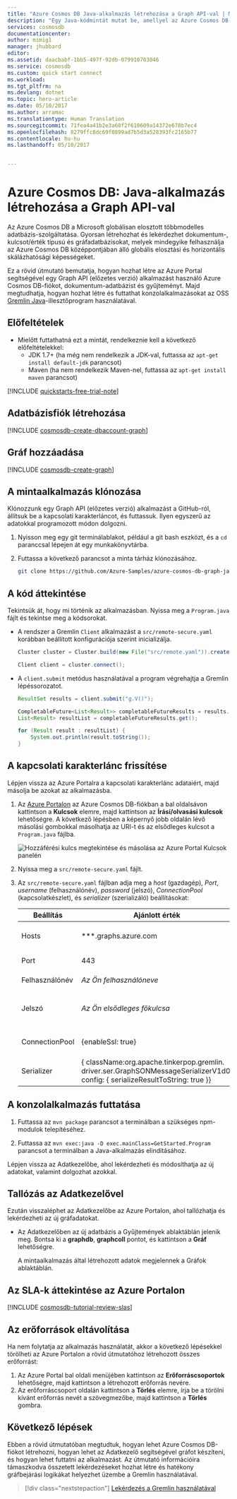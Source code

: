 ```yaml
---
title: "Azure Cosmos DB Java-alkalmazás létrehozása a Graph API-val | Microsoft Docs"
description: "Egy Java-kódmintát mutat be, amellyel az Azure Cosmos DB-hez csatlakozhat, és a Gremlin használatával gráfadatokat kérdezhet le."
services: cosmosdb
documentationcenter: 
author: mimig1
manager: jhubbard
editor: 
ms.assetid: daacbabf-1bb5-497f-92db-079910703046
ms.service: cosmosdb
ms.custom: quick start connect
ms.workload: 
ms.tgt_pltfrm: na
ms.devlang: dotnet
ms.topic: hero-article
ms.date: 05/10/2017
ms.author: arramac
ms.translationtype: Human Translation
ms.sourcegitcommit: 71fea4a41b2e3a60f2f610609a14372e678b7ec4
ms.openlocfilehash: 8279ffc8dc69f0899ad7b5d3a528393fc2165b77
ms.contentlocale: hu-hu
ms.lasthandoff: 05/10/2017


---
```

# <a name="azure-cosmos-db-build-a-java-application-using-the-graph-api"></a>Azure Cosmos DB: Java-alkalmazás létrehozása a Graph API-val

Az Azure Cosmos DB a Microsoft globálisan elosztott többmodelles adatbázis-szolgáltatása. Gyorsan létrehozhat és lekérdezhet dokumentum-, kulcsot/érték típusú és gráfadatbázisokat, melyek mindegyike felhasználja az Azure Cosmos DB középpontjában álló globális elosztási és horizontális skálázhatósági képességeket. 

Ez a rövid útmutató bemutatja, hogyan hozhat létre az Azure Portal segítségével egy Graph API (előzetes verzió) alkalmazást használó Azure Cosmos DB-fiókot, dokumentum-adatbázist és gyűjteményt. Majd megtudhatja, hogyan hozhat létre és futtathat konzolalkalmazásokat az OSS [Gremlin Java](https://mvnrepository.com/artifact/com.tinkerpop.gremlin/gremlin-java)-illesztőprogram használatával.  

## <a name="prerequisites"></a>Előfeltételek

* Mielőtt futtathatná ezt a mintát, rendelkeznie kell a következő előfeltételekkel:
   * JDK 1.7+ (ha még nem rendelkezik a JDK-val, futtassa az `apt-get install default-jdk` parancsot)
   * Maven (ha nem rendelkezik Maven-nel, futtassa az `apt-get install maven` parancsot)

[!INCLUDE [quickstarts-free-trial-note](../../includes/quickstarts-free-trial-note.md)]

## <a name="create-a-database-account"></a>Adatbázisfiók létrehozása

[!INCLUDE [cosmosdb-create-dbaccount-graph](../../includes/cosmosdb-create-dbaccount-graph.md)]

## <a name="add-a-graph"></a>Gráf hozzáadása

[!INCLUDE [cosmosdb-create-graph](../../includes/cosmosdb-create-graph.md)]

## <a name="clone-the-sample-application"></a>A mintaalkalmazás klónozása

Klónozzunk egy Graph API (előzetes verzió) alkalmazást a GitHub-ról, állítsuk be a kapcsolati karakterláncot, és futtassuk. Ilyen egyszerű az adatokkal programozott módon dolgozni. 

1. Nyisson meg egy git terminálablakot, például a git bash eszközt, és a `cd` paranccsal lépejen át egy munkakönyvtárba.  

2. Futtassa a következő parancsot a minta tárház klónozásához. 

    ```bash
    git clone https://github.com/Azure-Samples/azure-cosmos-db-graph-java-getting-started.git
    ```

## <a name="review-the-code"></a>A kód áttekintése

Tekintsük át, hogy mi történik az alkalmazásban. Nyissa meg a `Program.java` fájlt és tekintse meg a kódsorokat. 

* A rendszer a Gremlin `Client` alkalmazást a `src/remote-secure.yaml` korábban beállított konfigurációja szerint inicializálja.

    ```java
    Cluster cluster = Cluster.build(new File("src/remote.yaml")).create();
    
    Client client = cluster.connect();
    ```

* A `client.submit` metódus használatával a program végrehajtja a Gremlin lépéssorozatot.

    ```java
    ResultSet results = client.submit("g.V()");

    CompletableFuture<List<Result>> completableFutureResults = results.all();
    List<Result> resultList = completableFutureResults.get();

    for (Result result : resultList) {
        System.out.println(result.toString());
    }
    ```
## <a name="update-your-connection-string"></a>A kapcsolati karakterlánc frissítése

Lépjen vissza az Azure Portalra a kapcsolati karakterlánc adataiért, majd másolja be azokat az alkalmazásba.

1. Az [Azure Portalon](http://portal.azure.com/) az Azure Cosmos DB-fiókban a bal oldalsávon kattintson a **Kulcsok** elemre, majd kattintson az **Írási/olvasási kulcsok** lehetőségre. A következő lépésben a képernyő jobb oldalán lévő másolási gombokkal másolhatja az URI-t és az elsődleges kulcsot a `Program.java` fájlba.

    ![Hozzáférési kulcs megtekintése és másolása az Azure Portal Kulcsok panelén](./media/create-documentdb-dotnet/keys.png)

2. Nyissa meg a `src/remote-secure.yaml` fájlt. 

3. Az `src/remote-secure.yaml` fájlban adja meg a *host* (gazdagép), *Port*, *username* (felhasználónév), *password* (jelszó), *ConnectionPool* (kapcsolatkészlet), és *serializer* (szerializáló) beállításokat:

    Beállítás|Ajánlott érték|Leírás
    ---|---|---
    Hosts|***.graphs.azure.com|A gráfszolgáltatás URI-címe, amely az Azure Portalról kérhető le
    Port|443|Állítsa be a 443-as portot.
    Felhasználónév|*Az Ön felhasználóneve*|`/dbs/<db>/colls/<coll>` formátumú erőforrás
    Jelszó|*Az Ön elsődleges főkulcsa*|Az Ön elsődleges főkulcsa az Azure Cosmos DB rendszerhez
    ConnectionPool|{enableSsl: true}|Kapcsolatkészletének beállítása az SSL használatához
    Serializer|{ className:org.apache.tinkerpop.gremlin.<br>driver.ser.GraphSONMessageSerializerV1d0,<br> config: { serializeResultToString: true }}|Ezt az értéket adja meg.

## <a name="run-the-console-app"></a>A konzolalkalmazás futtatása

1. Futtassa az `mvn package` parancsot a terminálban a szükséges npm-modulok telepítéséhez.

2. Futtassa az `mvn exec:java -D exec.mainClass=GetStarted.Program` parancsot a terminálban a Java-alkalmazás elindításához.

Lépjen vissza az Adatkezelőbe, ahol lekérdezheti és módosíthatja az új adatokat, valamint dolgozhat azokkal. 

## <a name="browse-using-the-data-explorer"></a>Tallózás az Adatkezelővel

Ezután visszaléphet az Adatkezelőbe az Azure Portalon, ahol tallózhatja és lekérdezheti az új gráfadatokat.

* Az Adatkezelőben az új adatbázis a Gyűjtemények ablaktáblán jelenik meg. Bontsa ki a **graphdb**, **graphcoll** pontot, és kattintson a **Gráf** lehetőségre.

    A mintaalkalmazás által létrehozott adatok megjelennek a Gráfok ablaktáblán.

## <a name="review-slas-in-the-azure-portal"></a>Az SLA-k áttekintése az Azure Portalon

[!INCLUDE [cosmosdb-tutorial-review-slas](../../includes/cosmosdb-tutorial-review-slas.md)]

## <a name="clean-up-resources"></a>Az erőforrások eltávolítása

Ha nem folytatja az alkalmazás használatát, akkor a következő lépésekkel törölheti az Azure Portalon a rövid útmutatóhoz létrehozott összes erőforrást: 

1. Az Azure Portal bal oldali menüjében kattintson az **Erőforráscsoportok** lehetőségre, majd kattintson a létrehozott erőforrás nevére. 
2. Az erőforráscsoport oldalán kattintson a **Törlés** elemre, írja be a törölni kívánt erőforrás nevét a szövegmezőbe, majd kattintson a **Törlés** gombra.

## <a name="next-steps"></a>Következő lépések

Ebben a rövid útmutatóban megtudtuk, hogyan lehet Azure Cosmos DB-fiókot létrehozni, hogyan lehet az Adatkezelő segítségével gráfot készíteni, és hogyan lehet futtatni az alkalmazást. Az útmutató információira támaszkodva összetett lekérdezéseket hozhat létre és hatékony gráfbejárási logikákat helyezhet üzembe a Gremlin használatával. 

> [!div class="nextstepaction"]
> [Lekérdezés a Gremlin használatával](tutorial-query-graph.md)


